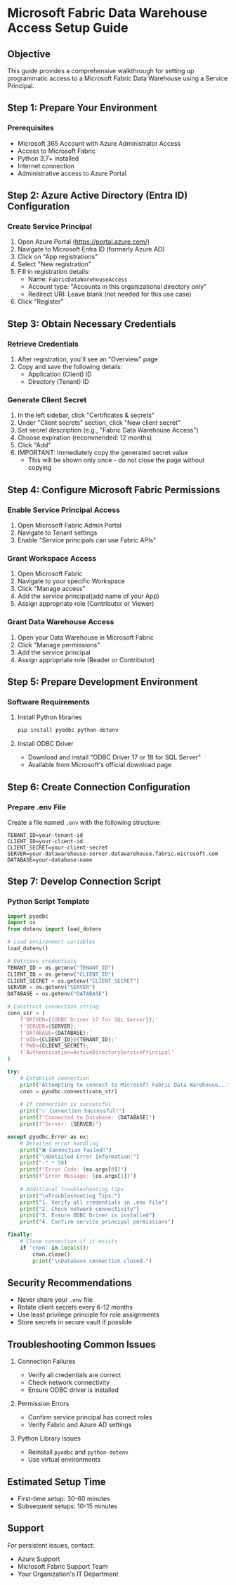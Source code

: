 # Microsoft Fabric Data Warehouse Access Setup Guide

## Objective
This guide provides a comprehensive walkthrough for setting up programmatic access to a Microsoft Fabric Data Warehouse using a Service Principal.

## Step 1: Prepare Your Environment
### Prerequisites
- Microsoft 365 Account with Azure Administrator Access
- Access to Microsoft Fabric
- Python 3.7+ installed
- Internet connection
- Administrative access to Azure Portal

## Step 2: Azure Active Directory (Entra ID) Configuration
### Create Service Principal
1. Open Azure Portal (https://portal.azure.com/)
2. Navigate to Microsoft Entra ID (formerly Azure AD)
3. Click on "App registrations"
4. Select "New registration"
5. Fill in registration details:
   - Name: `FabricDataWarehouseAccess`
   - Account type: "Accounts in this organizational directory only"
   - Redirect URI: Leave blank (not needed for this use case)
6. Click "Register"

## Step 3: Obtain Necessary Credentials
### Retrieve Credentials
1. After registration, you'll see an "Overview" page
2. Copy and save the following details:
   - Application (Client) ID
   - Directory (Tenant) ID

### Generate Client Secret
1. In the left sidebar, click "Certificates & secrets"
2. Under "Client secrets" section, click "New client secret"
3. Set secret description (e.g., "Fabric Data Warehouse Access")
4. Choose expiration (recommended: 12 months)
5. Click "Add"
6. IMPORTANT: Immediately copy the generated secret value
   - This will be shown only once - do not close the page without copying

## Step 4: Configure Microsoft Fabric Permissions
### Enable Service Principal Access
1. Open Microsoft Fabric Admin Portal
2. Navigate to Tenant settings
3. Enable "Service principals can use Fabric APIs"

### Grant Workspace Access
1. Open Microsoft Fabric
2. Navigate to your specific Workspace
3. Click "Manage access"
4. Add the service principal(add name of your App)
5. Assign appropriate role (Contributor or Viewer)

### Grant Data Warehouse Access
1. Open your Data Warehouse in Microsoft Fabric
2. Click "Manage permissions"
3. Add the service principal
4. Assign appropriate role (Reader or Contributor)

## Step 5: Prepare Development Environment
### Software Requirements
1. Install Python libraries
   ```bash
   pip install pyodbc python-dotenv
   ```

2. Install ODBC Driver
   - Download and install "ODBC Driver 17 or 18 for SQL Server"
   - Available from Microsoft's official download page

## Step 6: Create Connection Configuration
### Prepare .env File
Create a file named `.env` with the following structure:
```
TENANT_ID=your-tenant-id
CLIENT_ID=your-client-id
CLIENT_SECRET=your-client-secret
SERVER=your-datawarehouse-server.datawarehouse.fabric.microsoft.com
DATABASE=your-database-name
```

## Step 7: Develop Connection Script
### Python Script Template
```python
import pyodbc
import os
from dotenv import load_dotenv

# Load environment variables
load_dotenv()

# Retrieve credentials
TENANT_ID = os.getenv("TENANT_ID")
CLIENT_ID = os.getenv("CLIENT_ID")
CLIENT_SECRET = os.getenv("CLIENT_SECRET")
SERVER = os.getenv("SERVER")
DATABASE = os.getenv("DATABASE")

# Construct connection string
conn_str = (
    f'DRIVER={{ODBC Driver 17 for SQL Server}};'
    f'SERVER={SERVER};'
    f'DATABASE={DATABASE};'
    f'UID={CLIENT_ID}@{TENANT_ID};'
    f'PWD={CLIENT_SECRET};'
    f'Authentication=ActiveDirectoryServicePrincipal'
)

try:
    # Establish connection
    print("Attempting to connect to Microsoft Fabric Data Warehouse...")
    cnxn = pyodbc.connect(conn_str)
    
    # If connection is successful
    print("✅ Connection Successful!")
    print(f"Connected to Database: {DATABASE}")
    print(f"Server: {SERVER}")

except pyodbc.Error as ex:
    # Detailed error handling
    print("❌ Connection Failed!")
    print("\nDetailed Error Information:")
    print("-" * 50)
    print(f"Error Code: {ex.args[0]}")
    print(f"Error Message: {ex.args[1]}")
    
    # Additional troubleshooting tips
    print("\nTroubleshooting Tips:")
    print("1. Verify all credentials in .env file")
    print("2. Check network connectivity")
    print("3. Ensure ODBC Driver is installed")
    print("4. Confirm service principal permissions")

finally:
    # Close connection if it exists
    if 'cnxn' in locals():
        cnxn.close()
        print("\nDatabase connection closed.")
```

## Security Recommendations
- Never share your `.env` file
- Rotate client secrets every 6-12 months
- Use least privilege principle for role assignments
- Store secrets in secure vault if possible

## Troubleshooting Common Issues
1. Connection Failures
   - Verify all credentials are correct
   - Check network connectivity
   - Ensure ODBC driver is installed

2. Permission Errors
   - Confirm service principal has correct roles
   - Verify Fabric and Azure AD settings

3. Python Library Issues
   - Reinstall `pyodbc` and `python-dotenv`
   - Use virtual environments

## Estimated Setup Time
- First-time setup: 30-60 minutes
- Subsequent setups: 10-15 minutes

## Support
For persistent issues, contact:
- Azure Support
- Microsoft Fabric Support Team
- Your Organization's IT Department

